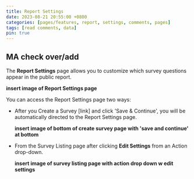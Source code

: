 ```yaml
---
title: Report Settings
date: 2023-08-21 20:55:00 +0800
categories: [pages/features, report, settings, comments, pages]
tags: [read comments, data]
pin: true
---
```


## MA check over/add

The **Report Settings** page allows you to customize which survey questions appear in the public report.  

**insert image of Report Settings page**  

You can access the Report Settings page two ways:
- After you Create a Survey [link] and click 'Save & Continue', you will be automatically directed to the Report Settings page.
  
  **insert image of bottom of create survey page with 'save and continue' at bottom**

- From the Survey Listing page after clicking **Edit Settings** from an Action drop-down.
  
  **insert image of survey listing page with action drop down w edit settings**


  



